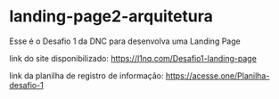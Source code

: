 # landing-page2-arquitetura
Esse é o Desafio 1 da DNC para desenvolva uma Landing Page

link do site disponibilizado: https://l1nq.com/Desafio1-landing-page


link da planilha de registro de informação: https://acesse.one/Planilha-desafio-1
